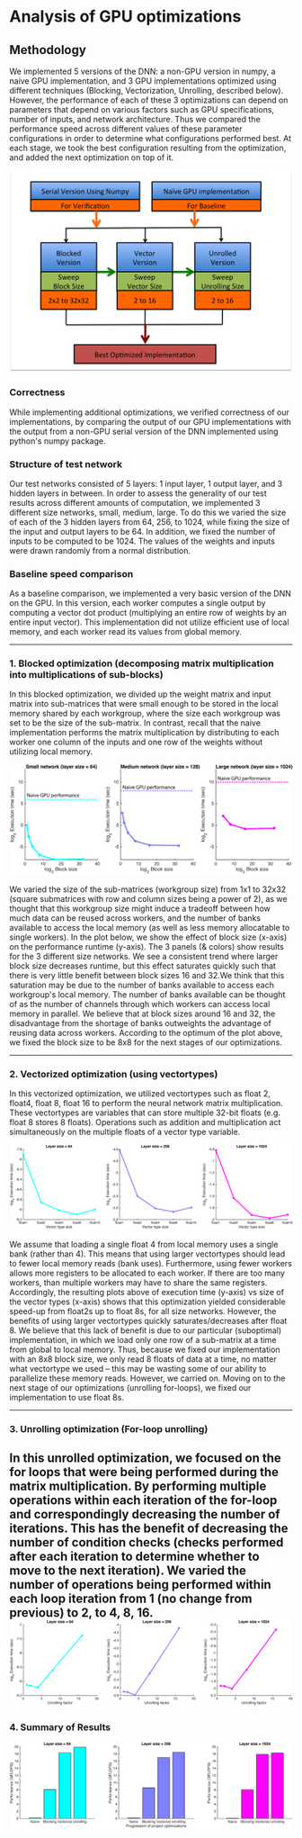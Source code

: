 # Analysis of GPU optimizations

## Methodology

We implemented 5 versions of the DNN: a non-GPU version in numpy, a naive GPU implementation, and 3 GPU implementations optimized using different techniques (Blocking, Vectorization, Unrolling, described below). However, the performance of each of these 3 optimizations can depend on parameters that depend on various factors such as GPU specifications, number of inputs, and network architecture. Thus we compared the performance speed across different values of these parameter configurations in order to determine what configurations performed best. At each stage, we took the best configuration resulting from the optimization, and added the next optimization on top of it.

<img src="../Plots/Methodology.png"/>

### Correctness
While implementing additional optimizations, we verified correctness of our implementations, by comparing the output of our GPU implementations with the output from a non-GPU serial version of the DNN implemented using python's numpy package.

### Structure of test network
Our test networks consisted of 5 layers: 1 input layer, 1 output layer, and 3 hidden layers in between. In order to assess the generality of our test results across different amounts of computation, we implemented 3 different size networks, small, medium, large. To do this we varied the size of each of the 3 hidden layers from 64, 256, to 1024, while fixing the size of the input and output layers to be 64. In addition, we fixed the number of inputs to be computed to be 1024. The values of the weights and inputs were drawn randomly from a normal distribution.

### Baseline speed comparison
As a baseline comparison, we implemented a very basic version of the DNN on the GPU. In this version, each worker computes a single output by computing a vector dot product (multiplying an entire row of weights by an entire input vector). This implementation did not utilize efficient use of local memory, and each worker read its values from global memory.


---
### 1. Blocked optimization (decomposing matrix multiplication into multiplications of sub-blocks)
In this blocked optimization, we divided up the weight matrix and input matrix into sub-matrices that were small enough to be stored in the local memory shared by each workgroup, where the size each workgroup was set to be the size of the sub-matrix. In contrast, recall that the naive implementation performs the matrix multiplication by distributing to each worker one column of the inputs and one row of the weights without utilizing local memory.

<img src="../Plots/Perf_vs_blocksize.png"/>

We varied the size of the sub-matrices (workgroup size) from 1x1 to 32x32 (square submatrices with row and column sizes being a power of 2), as we thought that this workgroup size might induce a tradeoff between how much data can be reused across workers, and the number of banks available to access the local memory (as well as less memory allocatable to single workers). In the plot below, we show the effect of block size (x-axis) on the performance runtime (y-axis). The 3 panels (& colors) show results for the 3 different size networks. We see a consistent trend where larger block size decreases runtime, but this effect saturates quickly such that there is very little benefit between block sizes 16 and 32.We think that this saturation may be due to the number of banks available to access each workgroup's local memory. The number of banks available can be thought of as the number of channels through which workers can access local memory in parallel. We believe that at block sizes around 16 and 32, the disadvantage from the shortage of  banks outweights the advantage of reusing data across workers. According to the optimum of the plot above, we fixed the block size to be 8x8 for the next stages of our optimizations.

---
### 2. Vectorized optimization (using vectortypes)
In this vectorized optimization, we utilized vectortypes such as float 2, float4, float 8, float 16 to perform the neural network matrix multiplication. These vectortypes are variables that can store multiple 32-bit floats (e.g. float 8 stores 8 floats). Operations such as addition and multiplication act simultaneously on the multiple floats of a vector type variable. 

<img src="../Plots/Perf_vs_floattype.png"/>

We assume that loading a single float 4 from local memory uses a single bank (rather than 4). This means that using larger vectortypes should lead to fewer local memory reads (bank uses). Furthermore, using fewer workers allows more registers to be allocated to each worker. If there are too many workers, than multiple workers may have to share the same registers. Accordingly, the resulting plots above of execution time (y-axis) vs size of the vector types (x-axis) shows that this optimization yielded considerable speed-up from float2s up to float 8s, for all size networks.  However, the benefits of using larger vectortypes quickly saturates/decreases after float 8. We believe that this lack of benefit is due to our particular (suboptimal) implementation, in which we load only one row of a sub-matrix at a time from global to local memory. Thus, because we fixed our implementation with an 8x8 block size, we only read 8 floats of data at a time, no matter what vectortype we used – this may be wasting some of our ability to parallelize these memory reads. However, we carried on. Moving on to the next stage of our optimizations (unrolling for-loops), we fixed our implementation to use float 8s.

---
### 3. Unrolling optimization (For-loop unrolling)
In this unrolled optimization, we focused on the for loops that were being performed during the matrix multiplication.
By performing multiple operations within each iteration of the for-loop and correspondingly decreasing the number of iterations.
This has the benefit of decreasing the number of condition checks (checks performed after each iteration to determine whether to move to the next iteration).
We varied the number of operations being performed within each loop iteration from 1 (no change from previous) to 2, to 4, 8, 16.
<img src="../Plots/Perf_vs_unrolling.png"/>
---
### 4. Summary of Results
<img src="../Plots/Perf_progression.png"/>
